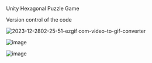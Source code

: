 Unity Hexagonal Puzzle Game

Version control of the code

![2023-12-2802-25-51-ezgif com-video-to-gif-converter](https://github.com/dupitydumb/HexagonalPuzzle/assets/37872714/953929ba-e7ec-47c4-a5e8-8ee704da3860)

![image](https://github.com/dupitydumb/HexagonalPuzzle/assets/37872714/82b98678-5dcd-4297-8b3b-782c5e7a3735)

![image](https://github.com/dupitydumb/HexagonalPuzzle/assets/37872714/4acb1ae3-00a1-43f6-856c-179bfe84ff40)


